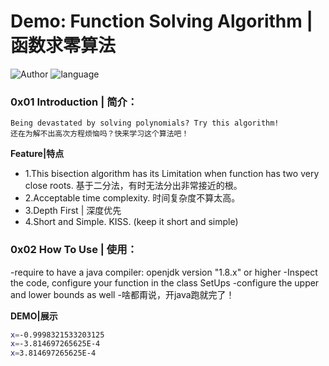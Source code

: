 # Demo: Function Solving Algorithm | 函数求零算法
![Author](https://img.shields.io/badge/Author-gansir-green)  ![language](https://img.shields.io/badge/OpenJDK-1.8.x-green)
### 0x01 Introduction | 简介：

```
Being devastated by solving polynomials? Try this algorithm!
还在为解不出高次方程烦恼吗？快来学习这个算法吧！
```

**Feature|特点**

* 1.This bisection algorithm has its Limitation when function has two very close roots. 基于二分法，有时无法分出非常接近的根。
* 2.Acceptable time complexity. 时间复杂度不算太高。
* 3.Depth First | 深度优先
* 4.Short and Simple. KISS. (keep it short and simple)



### 0x02 How To Use | 使用：
-require to have a java compiler: openjdk version "1.8.x" or higher
-Inspect the code, configure your function in the class SetUps
-configure the upper and lower bounds as well
-啥都甭说，开java跑就完了！

**DEMO|展示**
```bash
x=-0.9998321533203125
x=-3.814697265625E-4
x=3.814697265625E-4
```

